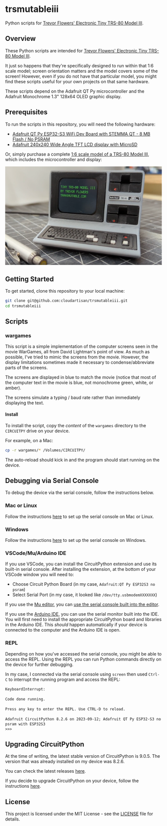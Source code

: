 # trsmutableiii

Python scripts for [Trevor Flowers' Electronic Tiny TRS-80 Model III](https://store.transmutable.com/l/e-trs-80-model-iii).

## Overview

These Python scripts are intended for [Trevor Flowers' Electronic Tiny TRS-80 Model III](https://store.transmutable.com/l/e-trs-80-model-iii).

It just so happens that they're specifically designed to run within that 1:6 scale model; screen orientation matters and the model covers some of the screen! However, even if you do not have that particular model, you might find these scripts useful for your own projects on that same hardware.

These scripts depend on the Adafruit QT Py microcontroller and the Adafruit Monochrome 1.3" 128x64 OLED graphic display. 

## Prerequisites

To run the scripts in this repository, you will need the following hardware:
- [Adafruit QT Py ESP32-S3 WiFi Dev Board with STEMMA QT - 8 MB Flash / No PSRAM](https://learn.adafruit.com/adafruit-qt-py-esp32-s3)
- [Adafruit 240x240 Wide Angle TFT LCD display with MicroSD](https://learn.adafruit.com/adafruit-1-3-and-1-54-240-x-240-wide-angle-tft-lcd-displays)

Or, simply purchase a complete [1:6 scale model of a TRS-80 Model III](https://store.transmutable.com/l/e-trs-80-model-iii), which includes the microcontroller and display:

![alt text](e-trs-80-model-iii.png)

## Getting Started

To get started, clone this repository to your local machine:

```bash
git clone git@github.com:cloudartisan/trsmutableiii.git
cd trsmutableiii
```
## Scripts

### wargames

This script is a simple implementation of the computer screens seen in the movie WarGames, all from David Lightman's point of view. As much as possible, I've tried to mimic the screens from the movie. However, the display limitations sometimes made it necessary to condense/abbreviate parts of the screens.

The screens are displayed in blue to match the movie (notice that most of the computer text in the movie is blue, not monochrome green, white, or amber).

The screens simulate a typing / baud rate rather than immediately displaying the text.

#### Install

To install the script, copy the _content_ of the `wargames` directory to the `CIRCUITPY` drive on your device.

For example, on a Mac:

```bash
cp -r wargames/* /Volumes/CIRCUITPY/
```

The auto-reload should kick in and the program should start running on the device.


## Debugging via Serial Console
To debug the device via the serial console, follow the instructions below.

### Mac or Linux
Follow the instructions [here](https://learn.adafruit.com/welcome-to-circuitpython/advanced-serial-console-on-mac-and-linux) to set up the serial console on Mac or Linux.

### Windows
Follow the instructions [here](https://learn.adafruit.com/welcome-to-circuitpython/advanced-serial-console-on-windows) to set up the serial console on Windows.

### VSCode/Mu/Arduino IDE

If you use VSCode, you can install the CircuitPython extension and use its built-in serial console. After installing the extension, at the bottom of your VSCode window you will need to:
- Choose Circuit Python Board (in my case, `Adafruit:QT Py ESP32S3 no psram`)
- Select Serial Port (in my case, it looked like `/dev/tty.usbmodemXXXXXXX`)

If you use the [Mu editor](https://codewith.mu/), you can [use the serial console built into the editor](https://codewith.mu/en/tutorials/1.2/circuitpython).

If you use the [Arduino IDE](https://www.arduino.cc/en/software), you can use the serial monitor built into the IDE. You will first need to install the appropriate CircuitPython board and libraries in the Arduino IDE. This _should_ happen automatically if your device is connected to the computer and the Arduino IDE is open.

### REPL

Depending on how you've accessed the serial console, you might be able to access the REPL. Using the REPL you can run Python commands directly on the device for further debugging.

In my case, I connected via the serial console using `screen` then used `Ctrl-C` to interrupt the running program and access the REPL:

```
KeyboardInterrupt:

Code done running.

Press any key to enter the REPL. Use CTRL-D to reload.

Adafruit CircuitPython 8.2.6 on 2023-09-12; Adafruit QT Py ESP32-S3 no psram with ESP32S3
>>>
```

## Upgrading CircuitPython

At the time of writing, the latest stable version of CircuitPython is 9.0.5. The version that was already installed on my device was 8.2.6.

You can check the latest releases [here](https://github.com/adafruit/circuitpython/releases).

If you decide to upgrade CircuitPython on your device, follow the instructions [here](https://circuitpython.org/board/adafruit_qtpy_esp32s3_nopsram/).

## License

This project is licensed under the MIT License - see the [LICENSE](LICENSE) file for details.